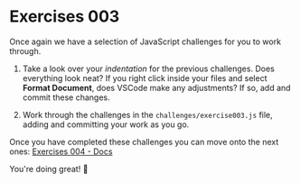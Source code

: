 # Exercises 003

Once again we have a selection of JavaScript challenges for you to work through.

1. Take a look over your _indentation_ for the previous challenges. Does everything look neat? If you right click inside your files and select **Format Document**, does VSCode make any adjustments? If so, add and commit these changes.

2. Work through the challenges in the `challenges/exercise003.js` file, adding and committing your work as you go.

Once you have completed these challenges you can move onto the next ones: [Exercises 004 - Docs](./exercise004.md)

You're doing great! 🙌
